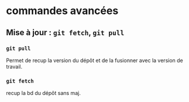 # commandes avancées
## Mise à jour : `git fetch`, `git pull`

### `git pull`
Permet de recup la version du dépôt et de la fusionner avec la version de travail.

### `git fetch`
recup la bd du dépôt sans maj.
